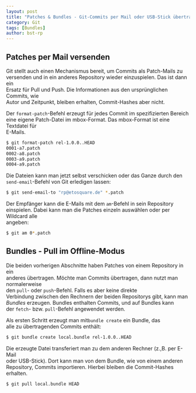 ```yaml
---
layout: post
title: "Patches & Bundles - Git-Commits per Mail oder USB-Stick übertragen."
category: Git
tags: [Bundles]
author: bst-rp
---
```


## Patches per Mail versenden

Git stellt auch einen Mechanismus bereit, um Commits als Patch-Mails zu		
versenden und in ein anderes Repository wieder einzuspielen. Das ist dann ein		
Ersatz für Pull und Push. Die Informationen aus den ursprünglichen Commits, wie		
Autor und Zeitpunkt, bleiben erhalten, Commit-Hashes aber nicht.		

Der `format-patch`-Befehl  erzeugt für jedes Commit im spezifizierten Bereich		
eine eigene Patch-Datei im mbox-Format. Das mbox-Format ist eine Textdatei für		
E-Mails.		

```bash
$ git format-patch rel-1.0.0..HEAD		
0001-a7.patch		
0002-a8.patch		
0003-a9.patch		
0004-a9.patch		
```

Die Dateien kann man jetzt selbst verschicken oder das Ganze durch den		
`send-email`-Befehl von Git erledigen lassen:		

```bash
$ git send-email-to "rp@etosquare.de" *.patch		
```

Der Empfänger kann die E-Mails mit dem `am`-Befehl in sein Repository		
einspielen. Dabei kann man die Patches einzeln auswählen oder per Wildcard alle		
angeben:		

```bash
$ git am 0*.patch		
```

## Bundles - Pull im Offline-Modus

Die beiden vorherigen Abschnitte haben Patches von einem Repository in ein		
anderes übertragen. Möchte man Commits übertragen, dann nutzt man normalerweise		
den `pull`- oder `push`-Befehl. Falls es aber keine direkte		
Verbindung zwischen den Rechnern der beiden Repositorys gibt, kann man		
*Bundles* erzeugen. Bundles enthalten Commits, und auf Bundles kann		
der `fetch`- bzw. `pull`-Befehl angewendet werden.		

Als ersten Schritt erzeugt man mit`bundle create` ein Bundle, das		
alle zu übertragenden Commits enthält:		

```bash
$ git bundle create local.bundle rel-1.0.0..HEAD		
```

Die erzeugte Datei transferiert man zu dem anderen Rechner (z.\,B. per E-Mail		
oder USB-Stick). Dort kann man von dem Bundle, wie von einem anderen		
Repository, Commits importieren.  Hierbei bleiben die Commit-Hashes erhalten.		

```bash
$ git pull local.bundle HEAD		
```
